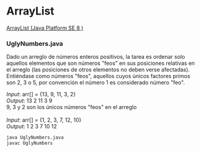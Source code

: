 # ArrayList
[ArrayList (Java Platform SE 8 )](https://docs.oracle.com/javase/8/docs/api/java/util/ArrayList.html)

### UglyNumbers.java 
Dado un arreglo de números enteros positivos, la tarea es ordenar solo aquellos elementos que son números "feos" en sus posiciones relativas en el arreglo (las posiciones de otros elementos no deben verse afectadas). Entiéndase como números "feos", aquellos cuyos únicos factores primos son 2, 3 o 5, por convención el número 1 es considerado número "feo". 

*Input*: arr[] = {13, 9, 11, 3, 2} <br/>
*Output*: 13 2 11 3 9 <br/>
9, 3 y 2 son los únicos números "feos" en el arreglo <br/>
<br/>
*Input*: arr[] = {1, 2, 3, 7, 12, 10} <br/>
*Output*: 1 2 3 7 10 12 <br/>

```bash
java UglyNumbers.java 
javac UglyNumbers
```